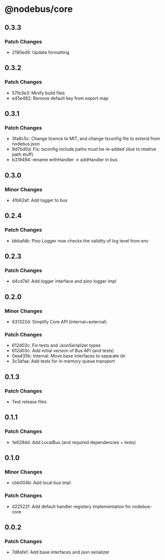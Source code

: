 # @nodebus/core

## 0.3.3

### Patch Changes

- 2190ed9: Update formatting

## 0.3.2

### Patch Changes

- 57fe3e3: Minify build files
- e45e482: Remove default key from export map

## 0.3.1

### Patch Changes

- 3fa6c5c: Change licence to MIT, and change tsconfig file to extend from nodebus.json
- 9d7bd0d: Fix: tsconfig include paths must be re-added (due to relative path stuff)
- b319494: rename withHandler -> addHandler in bus

## 0.3.0

### Minor Changes

- 41b62af: Add logger to bus

## 0.2.4

### Patch Changes

- bbbafdb: Pino Logger now checks the validity of log level from env

## 0.2.3

### Patch Changes

- d4cd7a1: Add logger interface and pino logger impl

## 0.2.0

### Minor Changes

- 631322d: Simplify Core API (internal+external)

### Patch Changes

- 612d03c: Fix tests and JsonSerializer types
- 612d03c: Add initial version of Bus API (and tests)
- 0ea435b: Internal: Move base interfaces to separate dir
- 3c3afaa: Add tests for in-memory queue transport

## 0.1.3

### Patch Changes

- Test release files

## 0.1.1

### Patch Changes

- 1e628dd: Add LocalBus (and required dependencies + tests)

## 0.1.0

### Minor Changes

- cbb004b: Add local bus impl

### Patch Changes

- d22522f: Add default handler registery implementation for nodebus-core

## 0.0.2

### Patch Changes

- 7d8afe1: Add base interfaces and json serializer
